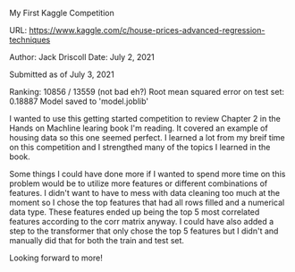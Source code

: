 My First Kaggle Competition

URL: https://www.kaggle.com/c/house-prices-advanced-regression-techniques

Author: Jack Driscoll
Date: July 2, 2021

Submitted as of July 3, 2021

Ranking: 10856 / 13559 (not bad eh?)
Root mean squared error on test set: 0.18887
Model saved to 'model.joblib'


I wanted to use this getting started competition to review Chapter 2 in the Hands on Machline learing book I'm reading. It covered an example of housing data so this one seemed perfect. I learned a lot from my breif time on this competition and I strengthed many of the topics I learned in the book. 

Some things I could have done more if I wanted to spend more time on this problem would be to utilize more features or different combinations of features. I didn't want to have to mess with data cleaning too much at the moment so I chose the top features that had all rows filled and a numerical data type. These features ended up being the top 5 most correlated features according to the corr matrix anyway. I could have also added a step to the transformer that only chose the top 5 features but I didn't and manually did that for both the train and test set. 

Looking forward to more!


